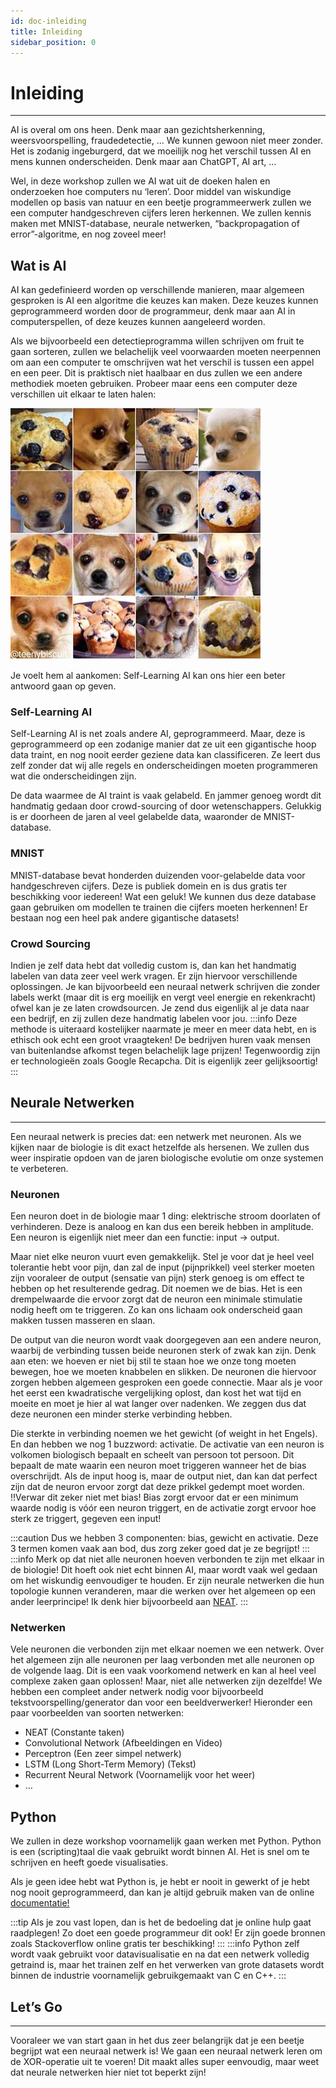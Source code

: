 ```yaml
---
id: doc-inleiding
title: Inleiding
sidebar_position: 0
---
```

# Inleiding
---
AI is overal om ons heen. Denk maar aan gezichtsherkenning, weersvoorspelling, fraudedetectie, … We kunnen gewoon niet meer zonder. Het is zodanig ingeburgerd, dat we moeilijk nog het verschil tussen AI en mens kunnen onderscheiden. Denk maar aan ChatGPT, AI art, …

Wel, in deze workshop zullen we AI wat uit de doeken halen en onderzoeken hoe computers nu ‘leren’. Door middel van wiskundige modellen op basis van natuur en een beetje programmeerwerk zullen we een computer handgeschreven cijfers leren herkennen.
We zullen kennis maken met MNIST-database, neurale netwerken, “backpropagation of error”-algoritme, en nog zoveel meer!

## Wat is AI
AI kan gedefinieerd worden op verschillende manieren, maar algemeen gesproken is AI een algoritme die keuzes kan maken. Deze keuzes kunnen geprogrammeerd worden door de programmeur, denk maar aan AI in computerspellen, of deze keuzes kunnen aangeleerd worden.

Als we bijvoorbeeld een detectieprogramma willen schrijven om fruit te gaan sorteren, zullen we belachelijk veel voorwaarden moeten neerpennen om aan een computer te omschrijven wat het verschil is tussen een appel en een peer. Dit is praktisch niet haalbaar en dus zullen we een andere methodiek moeten gebruiken. Probeer maar eens een computer deze verschillen uit elkaar te laten halen:

![Cupcake](../static/img/cupordog.jpg)

Je voelt hem al aankomen: Self-Learning AI kan ons hier een beter antwoord gaan op geven.

### Self-Learning AI
Self-Learning AI is net zoals andere AI, geprogrammeerd. Maar, deze is geprogrammeerd op een zodanige manier dat ze uit een gigantische hoop data traint, en nog nooit eerder geziene data kan classificeren. Ze leert dus zelf zonder dat wij alle regels en onderscheidingen moeten programmeren wat die onderscheidingen zijn. 

De data waarmee de AI traint is vaak gelabeld. En jammer genoeg wordt dit handmatig gedaan door crowd-sourcing of door wetenschappers.
Gelukkig is er doorheen de jaren al veel gelabelde data, waaronder de MNIST-database.

### MNIST
MNIST-database bevat honderden duizenden voor-gelabelde data voor handgeschreven cijfers. Deze is publiek domein en is dus gratis ter beschikking voor iedereen! Wat een geluk! We kunnen dus deze database gaan gebruiken om modellen te trainen die cijfers moeten herkennen! Er bestaan nog een heel pak andere gigantische datasets!

### Crowd Sourcing
Indien je zelf data hebt dat volledig custom is, dan kan het handmatig labelen van data zeer veel werk vragen. Er zijn hiervoor verschillende oplossingen. Je kan bijvoorbeeld een neuraal netwerk schrijven die zonder labels werkt (maar dit is erg moeilijk en vergt veel energie en rekenkracht) ofwel kan je ze laten crowdsourcen. Je zend dus eigenlijk al je data naar een bedrijf, en zij zullen deze handmatig labelen voor jou.
:::info
Deze methode is uiteraard kostelijker naarmate je meer en meer data hebt, en is ethisch ook echt een groot vraagteken! De bedrijven huren vaak mensen van buitenlandse afkomst tegen belachelijk lage prijzen!
Tegenwoordig zijn er technologieën zoals Google Recapcha. Dit is eigenlijk zeer gelijksoortig!
:::

## Neurale Netwerken
---
Een neuraal netwerk is precies dat: een netwerk met neuronen. Als we kijken naar de biologie is dit exact hetzelfde als hersenen. We zullen dus weer inspiratie opdoen van de jaren biologische evolutie om onze systemen te verbeteren.

### Neuronen
Een neuron doet in de biologie maar 1 ding: elektrische stroom doorlaten of verhinderen. Deze is analoog en kan dus een bereik hebben in amplitude. Een neuron is eigenlijk niet meer dan een functie: input -> output. 

Maar niet elke neuron vuurt even gemakkelijk. Stel je voor dat je heel veel tolerantie hebt voor pijn, dan zal de input (pijnprikkel) veel sterker moeten zijn vooraleer de output (sensatie van pijn) sterk genoeg is om effect te hebben op het resulterende gedrag. Dit noemen we de bias. Het is een drempelwaarde die ervoor zorgt dat de neuron een minimale stimulatie nodig heeft om te triggeren. Zo kan ons lichaam ook onderscheid gaan makken tussen masseren en slaan. 

De output van die neuron wordt vaak doorgegeven aan een andere neuron, waarbij de verbinding tussen beide neuronen sterk of zwak kan zijn. Denk aan eten: we hoeven er niet bij stil te staan hoe we onze tong moeten bewegen, hoe we moeten knabbelen en slikken. De neuronen die hiervoor zorgen hebben algemeen gesproken een goede connectie. Maar als je voor het eerst een kwadratische vergelijking oplost, dan kost het wat tijd en moeite en moet je hier al wat langer over nadenken. We zeggen dus dat deze neuronen een minder sterke verbinding hebben.

Die sterkte in verbinding noemen we het gewicht (of weight in het Engels).
En dan hebben we nog 1 buzzword: activatie.
De activatie van een neuron is volkomen biologisch bepaalt en scheelt van persoon tot persoon. Dit bepaalt de mate waarin een neuron moet triggeren wanneer het de bias overschrijdt. Als de input hoog is, maar de output niet, dan kan dat perfect zijn dat de neuron ervoor zorgt dat deze prikkel gedempt moet worden.
!!Verwar dit zeker niet met bias! Bias zorgt ervoor dat er een minimum waarde nodig is vóór een neuron triggert, en de activatie zorgt ervoor hoe sterk ze triggert, gegeven een input!

:::caution
Dus we hebben 3 componenten: bias, gewicht en activatie. Deze 3 termen komen vaak aan bod, dus zorg zeker goed dat je ze begrijpt!
:::
:::info
Merk op dat niet alle neuronen hoeven verbonden te zijn met elkaar in de biologie! Dit hoeft ook niet echt binnen AI, maar wordt vaak wel gedaan om het wiskundig eenvoudiger te houden. Er zijn neurale netwerken die hun topologie kunnen veranderen, maar die werken over het algemeen op een ander leerprincipe! Ik denk hier bijvoorbeeld aan [NEAT]( https://en.wikipedia.org/wiki/Neuroevolution_of_augmenting_topologies).
:::

### Netwerken
Vele neuronen die verbonden zijn met elkaar noemen we een netwerk. Over het algemeen zijn alle neuronen per laag verbonden met alle neuronen op de volgende laag. Dit is een vaak voorkomend netwerk en kan al heel veel complexe zaken gaan oplossen!
Maar, niet alle netwerken zijn dezelfde! We hebben een compleet ander netwerk nodig voor bijvoorbeeld tekstvoorspelling/generator dan voor een beeldverwerker!
Hieronder een paar voorbeelden van soorten netwerken:
-	NEAT (Constante taken)
-	Convolutional Network (Afbeeldingen en Video)
-	Perceptron (Een zeer simpel netwerk)
-	LSTM (Long Short-Term Memory) (Tekst)
-	Recurrent Neural Network (Voornamelijk voor het weer)
-	…

## Python
We zullen in deze workshop voornamelijk gaan werken met Python.
Python is een (scripting)taal die vaak gebruikt wordt binnen AI. Het is snel om te schrijven en heeft goede visualisaties.

Als je geen idee hebt wat Python is, je hebt er nooit in gewerkt of je hebt nog nooit geprogrammeerd, dan kan je altijd gebruik maken van de online [documentatie!]( https://docs.python.org/3/library/index.html)

:::tip
Als je zou vast lopen, dan is het de bedoeling dat je online hulp gaat raadplegen! Zo doet een goede programmeur dit ook! Er zijn goede bronnen zoals Stackoverflow online gratis ter beschikking!
:::
:::info 
Python zelf wordt vaak gebruikt voor datavisualisatie en na dat een netwerk volledig getraind is, maar het trainen zelf en het verwerken van grote datasets wordt binnen de industrie voornamelijk gebruikgemaakt van C en C++.
:::

## Let’s Go
---
Vooraleer we van start gaan in het dus zeer belangrijk dat je een beetje begrijpt wat een neuraal netwerk is!
We gaan een neuraal netwerk leren om de XOR-operatie uit te voeren! Dit maakt alles super eenvoudig, maar weet dat neurale netwerken hier niet tot beperkt zijn!

